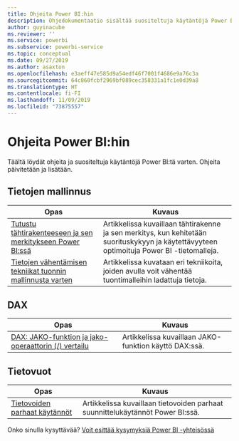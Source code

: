```yaml
---
title: Ohjeita Power BI:hin
description: Ohjedokumentaatio sisältää suositeltuja käytäntöjä Power BI:n käyttöön.
author: guyinacube
ms.reviewer: ''
ms.service: powerbi
ms.subservice: powerbi-service
ms.topic: conceptual
ms.date: 09/27/2019
ms.author: asaxton
ms.openlocfilehash: e3aeff47e585d9a54edf46f7001f4686e9a76c3a
ms.sourcegitcommit: 64c860fcbf2969bf089cec358331a1fc1e0d39a8
ms.translationtype: HT
ms.contentlocale: fi-FI
ms.lasthandoff: 11/09/2019
ms.locfileid: "73875557"
---
```

# <a name="guidance-for-power-bi"></a>Ohjeita Power BI:hin

Täältä löydät ohjeita ja suositeltuja käytäntöjä Power BI:tä varten. Ohjeita päivitetään ja lisätään.

## <a name="data-modeling"></a>Tietojen mallinnus

| Opas | Kuvaus |
| --- | --- |
| [Tutustu tähtirakenteeseen ja sen merkitykseen Power BI:ssä](star-schema.md) | Artikkelissa kuvaillaan tähtirakenne ja sen merkitys, kun kehitetään suorituskykyyn ja käytettävyyteen optimoituja Power BI -tietomalleja. |
| [Tietojen vähentämisen tekniikat tuonnin mallinnusta varten](import-modeling-data-reduction.md) | Artikkelissa kuvataan eri tekniikoita, joiden avulla voit vähentää tuontimalleihin ladattuja tietoja. |

## <a name="dax"></a>DAX

| Opas | Kuvaus |
| --- | --- |
| [DAX: JAKO-funktion ja jako-operaattorin (/) vertailu](dax-divide-function-operator.md) | Artikkelissa kuvaillaan JAKO-funktion käyttö DAX:ssä. |

## <a name="dataflows"></a>Tietovuot

| Opas | Kuvaus |
| --- | --- |
| [Tietovoiden parhaat käytännöt](../service-dataflows-best-practices.md) | Artikkelissa kuvaillaan tietovoiden parhaat suunnittelukäytännöt Power BI:ssä. |

Onko sinulla kysyttävää? [Voit esittää kysymyksiä Power BI -yhteisössä](https://community.powerbi.com/)